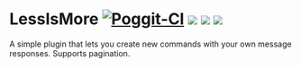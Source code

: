 # LessIsMore [![Poggit-CI](https://poggit.pmmp.io/ci.badge/SOF3/simple-plugins/LessIsMore)](https://poggit.pmmp.io/ci/SOF3/simple-plugins/LessIsMore) [![](https://poggit.pmmp.io/shield.approved/LessIsMore)](https://poggit.pmmp.io/p/LessIsMore) [![](https://poggit.pmmp.io/shield.spoon/LessIsMore)](https://poggit.pmmp.io/p/LessIsMore) [![](https://poggit.pmmp.io/shield.dl.total/LessIsMore)](https://poggit.pmmp.io/p/LessIsMore)

A simple plugin that lets you create new commands with your own message responses. Supports pagination.
